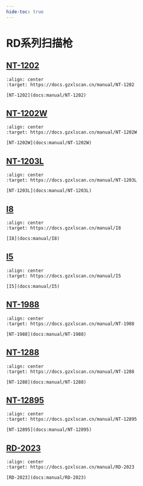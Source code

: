 ```yaml
---
hide-toc: true
---
```


# RD系列扫描枪

## [NT-1202](docs:manual/NT-1202)

```{figure} ../media/series/NT-1202.jpg
:align: center
:target: https://docs.gzxlscan.cn/manual/NT-1202

[NT-1202](docs:manual/NT-1202)
```


## [NT-1202W](docs:manual/NT-1202W)


```{figure} ../media/series/NT-1202W.jpg
:align: center
:target: https://docs.gzxlscan.cn/manual/NT-1202W

[NT-1202W](docs:manual/NT-1202W)
```

## [NT-1203L](docs:manual/NT-1203L)


```{figure} ../media/series/NT-1203L.jpg
:align: center
:target: https://docs.gzxlscan.cn/manual/NT-1203L

[NT-1203L](docs:manual/NT-1203L)
```

## [I8](docs:manual/I8)

```{figure} ../media/series/I8.jpg
:align: center
:target: https://docs.gzxlscan.cn/manual/I8

[I8](docs:manual/I8)
```

## [I5](docs:manual/I5)

```{figure} ../media/series/I5.jpg
:align: center
:target: https://docs.gzxlscan.cn/manual/I5

[I5](docs:manual/I5)
```

## [NT-1988](docs:manual/NT-1988)

```{figure} ../media/series/NT-1988.jpg
:align: center
:target: https://docs.gzxlscan.cn/manual/NT-1988

[NT-1988](docs:manual/NT-1988)
```
## [NT-1288](docs:manual/NT-1288)

```{figure} ../media/series/NT-1288.jpg
:align: center
:target: https://docs.gzxlscan.cn/manual/NT-1288

[NT-1288](docs:manual/NT-1288)
```
## [NT-12895](docs:manual/NT-12895)

```{figure} ../media/series/NT-12895.jpg
:align: center
:target: https://docs.gzxlscan.cn/manual/NT-12895

[NT-12895](docs:manual/NT-12895)
```
## [RD-2023](docs:manual/RD-2023)

```{figure} ../media/series/RD-2023.jpg
:align: center
:target: https://docs.gzxlscan.cn/manual/RD-2023

[RD-2023](docs:manual/RD-2023)
```


